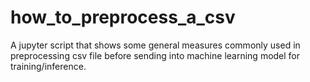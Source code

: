 # how_to_preprocess_a_csv
A jupyter script that shows some general measures commonly used in preprocessing csv file before sending into machine learning model for training/inference.
